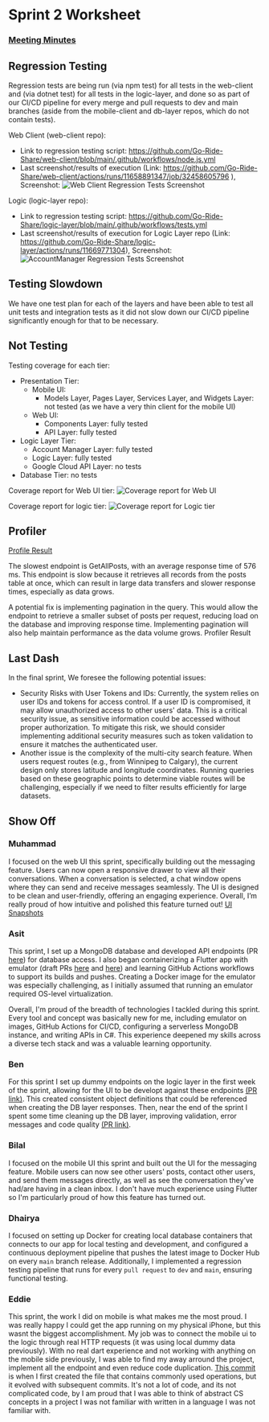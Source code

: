# Sprint 2 Worksheet
### [Meeting Minutes]()

## Regression Testing
Regression tests are being run (via npm test) for all tests in the web-client and (via dotnet test) for all tests in the logic-layer, and done so as part of our CI/CD pipeline for every merge and pull requests to dev and main branches (aside from the mobile-client and db-layer repos, which do not contain tests). 

Web Client (web-client repo): 
- Link to regression testing script: https://github.com/Go-Ride-Share/web-client/blob/main/.github/workflows/node.js.yml 
- Last screenshot/results of execution (Link: https://github.com/Go-Ride-Share/web-client/actions/runs/11658891347/job/32458605796 ), Screenshot:
![Web Client Regression Tests Screenshot](sprint_2_images/Web_Client_Regression_Tests_Screenshot.png)

Logic (logic-layer repo):
- Link to regression testing script: https://github.com/Go-Ride-Share/logic-layer/blob/main/.github/workflows/tests.yml
- Last screenshot/results of execution for Logic Layer repo (Link: https://github.com/Go-Ride-Share/logic-layer/actions/runs/11669771304), Screenshot:
![AccountManager Regression Tests Screenshot](sprint_2_images/Logic_Regression_Tests_Screenshot.png)

## Testing Slowdown
We have one test plan for each of the layers and have been able to test all unit tests and integration tests as it did not slow down our CI/CD pipeline significantly enough for that to be necessary.

## Not Testing
Testing coverage for each tier:
- Presentation Tier:
  - Mobile UI: 
    - Models Layer, Pages Layer, Services Layer, and Widgets Layer: not tested (as we have a very thin client for the mobile UI)
  - Web UI: 
    - Components Layer: fully tested
    - API Layer: fully tested
- Logic Layer Tier: 
  - Account Manager Layer: fully tested
  - Logic Layer: fully tested
  - Google Cloud API Layer: no tests
- Database Tier: no tests

Coverage report for Web UI tier:
![Coverage report for Web UI](sprint_2_images/Coverage_Report_Web_UI.png)

Coverage report for logic tier:
![Coverage report for Logic tier](sprint_2_images/Coverage_Report_Logic_Tier.png)

## Profiler

[Profile Result](https://github.com/Go-Ride-Share/.github/blob/main/profiler_result.md)

The slowest endpoint is GetAllPosts, with an average response time of 576 ms. This endpoint is slow because it retrieves all records from the posts table at once, which can result in large data transfers and slower response times, especially as data grows.

A potential fix is implementing pagination in the query. This would allow the endpoint to retrieve a smaller subset of posts per request, reducing load on the database and improving response time. Implementing pagination will also help maintain performance as the data volume grows.
Profiler Result

## Last Dash

In the final sprint, We foresee the following potential issues:

 - Security Risks with User Tokens and IDs: Currently, the system relies on user IDs and tokens for access control. If a user ID is compromised, it may allow unauthorized access to other users' data. This is a critical security issue, as sensitive information could be accessed without proper authorization. To mitigate this risk, we should consider implementing additional security measures such as token validation to ensure it matches the authenticated user.
 - Another issue is the complexity of the multi-city search feature. When users request routes (e.g., from Winnipeg to Calgary), the current design only stores latitude and longitude coordinates. Running queries based on these geographic points to determine viable routes will be challenging, especially if we need to filter results efficiently for large datasets.

## Show Off

### Muhammad
I focused on the web UI this sprint, specifically building out the messaging feature. Users can now open a responsive drawer to view all their conversations. When a conversation is selected, a chat window opens where they can send and receive messages seamlessly. The UI is designed to be clean and user-friendly, offering an engaging experience. Overall, I’m really proud of how intuitive and polished this feature turned out!
[UI Snapshots](https://github.com/Go-Ride-Share/.github/tree/main/sprint_2_images)

### Asit
This sprint, I set up a MongoDB database and developed API endpoints (PR [here](https://github.com/Go-Ride-Share/db-layer/pull/48/files)) for database access. I also began containerizing a Flutter app with emulator (draft PRs [here](https://github.com/Go-Ride-Share/.github/pull/23) and [here](https://github.com/Go-Ride-Share/mobile-client/pull/25)) and learning GitHub Actions workflows to support its builds and pushes. Creating a Docker image for the emulator was especially challenging, as I initially assumed that running an emulator required OS-level virtualization.

Overall, I'm proud of the breadth of technologies I tackled during this sprint. Every tool and concept was basically new for me, including emulator on images, GitHub Actions for CI/CD, configuring a serverless MongoDB instance, and writing APIs in C#. This experience deepened my skills across a diverse tech stack and was a valuable learning opportunity.

### Ben
For this sprint I set up dummy endpoints on the logic layer in the first week of the sprint, allowing for the UI to be developt against these endpoints [(PR link)](https://github.com/Go-Ride-Share/logic-layer/pull/43). This created consistent object definitions that could be referenced when creating the DB layer responses.
Then, near the end of the sprint I spent some time cleaning up the DB layer, improving validation, error messages and code quality [(PR link)](https://github.com/Go-Ride-Share/db-layer/pull/46).

### Bilal
I focused on the mobile UI this sprint and built out the UI for the messaging feature. Mobile users can now see other users' posts, contact other users, and send them messages directly, as well as see the conversation they've had/are having in a clean inbox. I don't have much experience using Flutter so I'm particularly proud of how this feature has turned out. 

### Dhairya
I focused on setting up Docker for creating local database containers that connects to our app for local testing and development, and configured a continuous deployment pipeline that pushes the latest image to Docker Hub on every `main` branch release. Additionally, I implemented a regression testing pipeline that runs for every `pull request` to `dev` and `main`, ensuring functional testing.

### Eddie
This sprint, the work I did on mobile is what makes me the most proud. I was really happy I could get the app running on my physical iPhone, but this wasnt the biggest accomplishment. My job was to connect the mobile ui to the logic through real HTTP requests (it was using local dummy data previously). With no real dart experience and not working with anything on the mobile side previously, I was able to find my away arround the project, implement all the endpoint and even reduce code duplication. [This commit](https://github.com/Go-Ride-Share/mobile-client/commit/a68756cf8dac831ad1b1b19349ecc737d582446d#diff-ba7b002fad5d86a33014db433cb39e04c4f096cae0cac84d2469c55f7da85ffa) is when I first created the file that contains commonly used operations, but it evolved with subsequent commits. It's not a lot of code, and its not complicated code, by I am proud that I was able to think of abstract CS concepts in a project I was not familiar with written in a language I was not familiar with.
